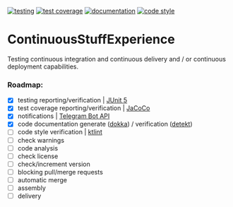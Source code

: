 [![testing](https://img.shields.io/static/v1?label=testing&message=passed&labelColor=212121&color=00c853&style=flat)](https://kepocnhh.github.io/ContinuousStuffExperience/reports/testing/c7d19fb7aa706de8f3e7aab4899080788cbfcb6e4eabbef7014945c30506fa172457a99d9d184c955556dda164ddb423a6e5d9d29cc36e409c07bfd4b10c2aaf)
[![test coverage](https://img.shields.io/static/v1?label=test%20coverage&message=100%25&labelColor=212121&color=00c853&style=flat)](https://kepocnhh.github.io/ContinuousStuffExperience/reports/coverage/66f8b8429caf4666b04b38a63a7d405b4a082c14fd76bc181bd54c33184e643c8b30e2fc2b43cd656086f804135916d3229a5d7f45ef505ee4c4261ecfc865b8)
[![documentation](https://img.shields.io/badge/documentation-2962ff.svg?style=flat)](https://kepocnhh.github.io/ContinuousStuffExperience/documentation/0647b6c2e234310ab64bf84aa8d8cafefabf8922e0b70a293fdc70e446d8b583b46a05299ae11de2f3846c32e84e85a021b7a3b265713f4a13c1d6821bac85e0)
[![code style](https://img.shields.io/static/v1?label=code%20style&message=Kotlin%20Coding%20Conventions&labelColor=212121&color=2962ff&style=flat)](https://kotlinlang.org/docs/reference/coding-conventions.html)

# ContinuousStuffExperience
Testing continuous integration and continuous delivery and / or continuous deployment capabilities.

### Roadmap:

- [x] testing reporting/verification | [JUnit 5](https://junit.org/junit5/)
- [x] test coverage reporting/verification | [JaCoCo](https://www.jacoco.org/jacoco/)
- [x] notifications | [Telegram Bot API](https://core.telegram.org/bots/api/)
- [x] code documentation generate ([dokka](https://github.com/Kotlin/dokka/)) / verification ([detekt](https://github.com/arturbosch/detekt/))
- [ ] code style verification | [ktlint](https://ktlint.github.io/)
- [ ] check warnings
- [ ] code analysis
- [ ] check license
- [ ] check/increment version
- [ ] blocking pull/merge requests
- [ ] automatic merge
- [ ] assembly
- [ ] delivery